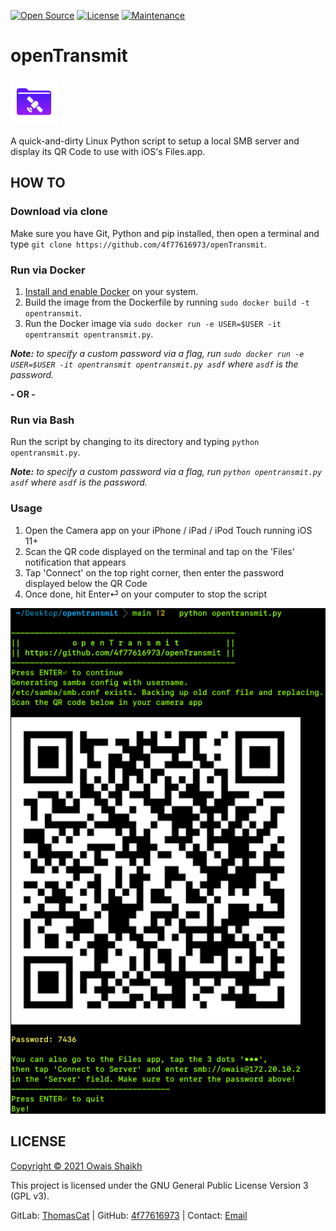 [![Open Source](https://img.shields.io/badge/Open%20Source-Yes-blue?style=flat&logo=github)](https://opensource.org/)
[![License](https://img.shields.io/badge/License-GPLv3-purple?style=flat&logo=libreoffice)](LICENSE)
[![Maintenance](https://img.shields.io/badge/Maintained-Yes-green.svg?style=flat&logo=symantec)](https://github.com/4f77616973/GetPerms/graphs/commit-activity)
<!--[![Build Status](https://github.com/4f77616973/openTransmit/actions/workflows/main.yml/badge.svg?branch=main)](https://github.com/4f77616973/openTransmit/actions)-->
<!--[![PyPI](https://jitpack.io/v/com.github.4f77616973/GetPerms.svg)](https://jitpack.io/#com.github.4f77616973/GetPerms)-->

# openTransmit

<img src = "openTransmit-icon.png" alt = "openTransmit logo" width = "75dp">

A quick-and-dirty Linux Python script to setup a local SMB server and display its QR Code to use with iOS's Files.app.

## HOW TO

### Download via clone

Make sure you have Git, Python and pip installed, then open a terminal and type `git clone https://github.com/4f77616973/openTransmit`.

### Run via Docker
1. [Install and enable Docker](https://docs.docker.com/engine/install/) on your system.
2. Build the image from the Dockerfile by running `sudo docker build -t opentransmit`.
3. Run the Docker image via `sudo docker run -e USER=$USER -it opentransmit opentransmit.py`.

_**Note:** to specify a custom password via a flag, run `sudo docker run -e USER=$USER -it opentransmit opentransmit.py asdf` where `asdf` is the password._

<b>- OR -</b>

### Run via Bash

Run the script by changing to its directory and typing `python opentransmit.py`. 

_**Note:** to specify a custom password via a flag, run `python opentransmit.py asdf` where `asdf` is the password._

### Usage

1. Open the Camera app on your iPhone / iPad / iPod Touch running iOS 11+
2. Scan the QR code displayed on the terminal and tap on the 'Files' notification that appears
3. Tap 'Connect' on the top right corner, then enter the password displayed below the QR Code
4. Once done, hit Enter⏎ on your computer to stop the script

<img src = "preview.png" alt = "openTransmit preview">

## LICENSE

[Copyright © 2021 Owais Shaikh](LICENSE)

This project is licensed under the GNU General Public License Version 3 (GPL v3).

GitLab: [ThomasCat](https://gitlab.com/ThomasCat) | GitHub: [4f77616973](https://github.com/4f77616973) | Contact: [Email](mailto://0x4f@tuta.io)
